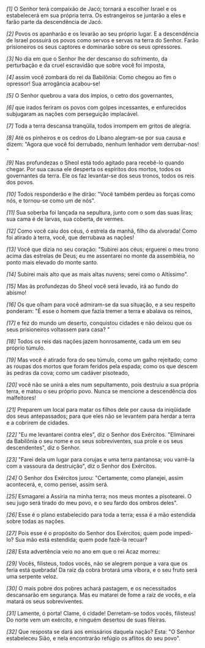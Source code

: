 *[1]* O Senhor terá compaixão de Jacó; tornará a escolher Israel e os estabelecerá em sua própria terra. Os estrangeiros se juntarão a eles e farão parte da descendência de Jacó.

*[2]* Povos os apanharão e os levarão ao seu próprio lugar. E a descendência de Israel possuirá os povos como servos e servas na terra do Senhor. Farão prisioneiros os seus captores e dominarão sobre os seus opressores.

*[3]* No dia em que o Senhor lhe der descanso do sofrimento, da perturbação e da cruel escravidão que sobre você foi imposta,

*[4]* assim você zombará do rei da Babilônia: Como chegou ao fim o opressor! Sua arrogância acabou-se!

*[5]* O Senhor quebrou a vara dos ímpios, o cetro dos governantes,

*[6]* que irados feriram os povos com golpes incessantes, e enfurecidos subjugaram as nações com perseguição implacável.

*[7]* Toda a terra descansa tranqüila, todos irrompem em gritos de alegria.

*[8]* Até os pinheiros e os cedros do Líbano alegram-se por sua causa e dizem: "Agora que você foi derrubado, nenhum lenhador vem derrubar-nos! "

*[9]* Nas profundezas o Sheol está todo agitado para recebê-lo quando chegar. Por sua causa ele desperta os espíritos dos mortos, todos os governantes da terra. Ele os faz levantar-se dos seus tronos, todos os reis dos povos.

*[10]* Todos responderão e lhe dirão: "Você também perdeu as forças como nós, e tornou-se como um de nós".

*[11]* Sua soberba foi lançada na sepultura, junto com o som das suas liras; sua cama é de larvas, sua coberta, de vermes.

*[12]* Como você caiu dos céus, ó estrela da manhã, filho da alvorada! Como foi atirado à terra, você, que derrubava as nações!

*[13]* Você que dizia no seu coração: "Subirei aos céus; erguerei o meu trono acima das estrelas de Deus; eu me assentarei no monte da assembléia, no ponto mais elevado do monte santo.

*[14]* Subirei mais alto que as mais altas nuvens; serei como o Altíssimo".

*[15]* Mas às profundezas do Sheol você será levado, irá ao fundo do abismo!

*[16]* Os que olham para você admiram-se da sua situação, e a seu respeito ponderam: "É esse o homem que fazia tremer a terra e abalava os reinos,

*[17]* e fez do mundo um deserto, conquistou cidades e não deixou que os seus prisioneiros voltassem para casa? "

*[18]* Todos os reis das nações jazem honrosamente, cada um em seu próprio túmulo.

*[19]* Mas você é atirado fora do seu túmulo, como um galho rejeitado; como as roupas dos mortos que foram feridos pela espada; como os que descem às pedras da cova; como um cadáver pisoteado,

*[20]* você não se unirá a eles num sepultamento, pois destruiu a sua própria terra, e matou o seu próprio povo. Nunca se mencione a descendência dos malfeitores!

*[21]* Preparem um local para matar os filhos dele por causa da iniqüidade dos seus antepassados; para que eles não se levantem para herdar a terra e a cobrirem de cidades.

*[22]* "Eu me levantarei contra eles", diz o Senhor dos Exércitos. "Eliminarei da Babilônia o seu nome e os seus sobreviventes, sua prole e os seus descendentes", diz o Senhor.

*[23]* "Farei dela um lugar para corujas e uma terra pantanosa; vou varrê-la com a vassoura da destruição", diz o Senhor dos Exércitos.

*[24]* O Senhor dos Exércitos jurou: "Certamente, como planejei, assim acontecerá, e, como pensei, assim será.

*[25]* Esmagarei a Assíria na minha terra; nos meus montes a pisotearei. O seu jugo será tirado do meu povo, e o seu fardo dos ombros deles".

*[26]* Esse é o plano estabelecido para toda a terra; essa é a mão estendida sobre todas as nações.

*[27]* Pois esse é o propósito do Senhor dos Exércitos; quem pode impedi-lo? Sua mão está estendida; quem pode fazê-la recuar?

*[28]* Esta advertência veio no ano em que o rei Acaz morreu:

*[29]* Vocês, filisteus, todos vocês, não se alegrem porque a vara que os feria está quebrada! Da raiz da cobra brotará uma víbora, e o seu fruto será uma serpente veloz.

*[30]* O mais pobre dos pobres achará pastagem, e os necessitados descansarão em segurança. Mas eu matarei de fome a raiz de vocês, e ela matará os seus sobreviventes.

*[31]* Lamente, ó porta! Clame, ó cidade! Derretam-se todos vocês, filisteus! Do norte vem um exército, e ninguém desertou de suas fileiras.

*[32]* Que resposta se dará aos emissários daquela nação? Esta: "O Senhor estabeleceu Sião, e nela encontrarão refúgio os aflitos do seu povo".

